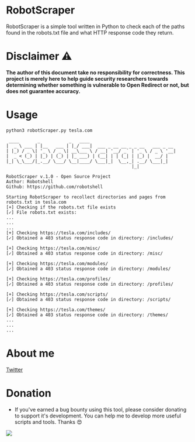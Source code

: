 # RobotScraper       
RobotScraper is a simple tool written in Python to check each of the paths found in the robots.txt file and what HTTP response code they return.


# Disclaimer :warning:
**The author of this document take no responsibility for correctness. This project is merely here to help guide security researchers towards determining whether something is vulnerable to Open Redirect or not, but does not guarantee accuracy.**

# Usage
```
python3 robotScraper.py tesla.com

 ____       _           _   ____                                 
|  _ \ ___ | |__   ___ | |_/ ___|  ___ _ __ __ _ _ __   ___ _ __ 
| |_) / _ \| '_ \ / _ \| __\___ \ / __| '__/ _` | '_ \ / _ \ '__|
|  _ < (_) | |_) | (_) | |_ ___) | (__| | | (_| | |_) |  __/ |   
|_| \_\___/|_.__/ \___/ \__|____/ \___|_|  \__,_| .__/ \___|_|   
                                                |_|   

RobotScraper v.1.0 - Open Source Project
Author: Robotshell
Github: https://github.com/robotshell

Starting RobotScraper to recollect directories and pages from robots.txt in tesla.com
[+] Checking if the robots.txt file exists
[✓] File robots.txt exists:
...
...
...
[+] Checking https://tesla.com/includes/
[✓] Obtained a 403 status response code in directory: /includes/                                                                                                      
                                                                                                                                                                      
[+] Checking https://tesla.com/misc/
[✓] Obtained a 403 status response code in directory: /misc/                                                                                                          
                                                                                                                                                                      
[+] Checking https://tesla.com/modules/
[✓] Obtained a 403 status response code in directory: /modules/                                                                                                       
                                                                                                                                                                      
[+] Checking https://tesla.com/profiles/
[✓] Obtained a 403 status response code in directory: /profiles/                                                                                                      
                                                                                                                                                                      
[+] Checking https://tesla.com/scripts/
[✓] Obtained a 403 status response code in directory: /scripts/                                                                                                       
                                                                                                                                                                      
[+] Checking https://tesla.com/themes/
[✓] Obtained a 403 status response code in directory: /themes/   
...
...
...

```
# About me
[Twitter](https://twitter.com/robotshelld)


# Donation
* If you've earned a bug bounty using this tool, please consider donating to support it's development. You can help me to develop more useful scripts and tools. Thanks :heart_eyes:

[<img src="https://www.paypalobjects.com/en_US/ES/i/btn/btn_donateCC_LG.gif">](https://www.paypal.com/cgi-bin/webscr?cmd=_s-xclick&hosted_button_id=F4YABU5AH3NTQ&source=url)

